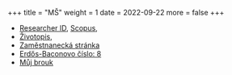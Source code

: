 +++
title = "MŠ"
weight = 1
date = 2022-09-22
more = false
+++

<base target="_blank">


- [Researcher ID](https://www.webofscience.com/wos/author/record/I-8828-2012), [Scopus](https://www.scopus.com/authid/detail.uri?authorId=7006398520),
- [Životopis](/CV.pdf),
- [Zaměstnanecká stránka](http://www.utia.cz/people/smid)
- [Erdős-Baconovo číslo: 8](veda/erdos)
- [Můj brouk](brouk/brouk)


<!-- more -->
